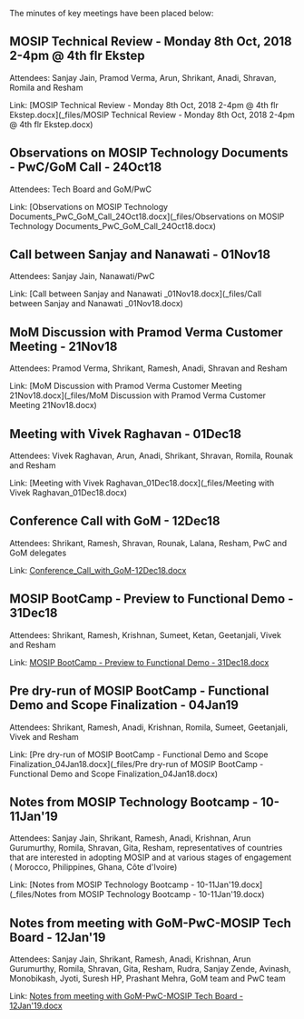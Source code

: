 The minutes of key meetings have been placed below:

## MOSIP Technical Review - Monday 8th Oct, 2018 2-4pm @ 4th flr Ekstep
Attendees: Sanjay Jain, Pramod Verma, Arun, Shrikant, Anadi, Shravan, Romila and Resham

Link: [MOSIP Technical Review - Monday 8th Oct, 2018 2-4pm @ 4th flr Ekstep.docx](_files/MOSIP Technical Review - Monday 8th Oct, 2018 2-4pm @ 4th flr Ekstep.docx)

## Observations on MOSIP Technology Documents - PwC/GoM Call - 24Oct18
Attendees: Tech Board and GoM/PwC

Link: [Observations on MOSIP Technology Documents_PwC_GoM_Call_24Oct18.docx](_files/Observations on MOSIP Technology Documents_PwC_GoM_Call_24Oct18.docx)

## Call between Sanjay and Nanawati - 01Nov18
Attendees: Sanjay Jain, Nanawati/PwC

Link: [Call between Sanjay and Nanawati _01Nov18.docx](_files/Call between Sanjay and Nanawati _01Nov18.docx)

## MoM Discussion with Pramod Verma Customer Meeting - 21Nov18
Attendees: Pramod Verma, Shrikant, Ramesh, Anadi, Shravan and Resham

Link: [MoM Discussion with Pramod Verma Customer Meeting 21Nov18.docx](_files/MoM Discussion with Pramod Verma Customer Meeting 21Nov18.docx)


## Meeting with Vivek Raghavan - 01Dec18
Attendees: Vivek Raghavan, Arun, Anadi, Shrikant, Shravan, Romila, Rounak and Resham

Link: [Meeting with Vivek Raghavan_01Dec18.docx](_files/Meeting with Vivek Raghavan_01Dec18.docx)

## Conference Call with GoM - 12Dec18
Attendees: Shrikant, Ramesh, Shravan, Rounak, Lalana, Resham, PwC and GoM delegates

Link: [Conference_Call_with_GoM-12Dec18.docx](_files/Conference_Call_with_GoM-12Dec18.docx)

## MOSIP BootCamp - Preview to Functional Demo - 31Dec18
Attendees: Shrikant, Ramesh, Krishnan, Sumeet, Ketan, Geetanjali, Vivek and Resham

Link: [MOSIP BootCamp - Preview to Functional Demo - 31Dec18.docx](_files/MOSIP_BootCamp-Preview_to_Functional_Demo-31Dec18.docx)

## Pre dry-run of MOSIP BootCamp - Functional Demo and Scope Finalization - 04Jan19
Attendees: Shrikant, Ramesh, Anadi, Krishnan, Romila, Sumeet, Geetanjali, Vivek and Resham

Link: [Pre dry-run of MOSIP BootCamp - Functional Demo and Scope Finalization_04Jan18.docx](_files/Pre dry-run of MOSIP BootCamp - Functional Demo and Scope Finalization_04Jan18.docx)

## Notes from MOSIP Technology Bootcamp - 10-11Jan'19
Attendees: Sanjay Jain, Shrikant, Ramesh, Anadi, Krishnan, Arun Gurumurthy, Romila, Shravan, Gita, Resham, representatives of countries that are interested in adopting MOSIP and at various stages of engagement ( Morocco, Philippines, Ghana, Côte d'Ivoire)

Link: [Notes from MOSIP Technology Bootcamp - 10-11Jan'19.docx](_files/Notes from MOSIP Technology Bootcamp - 10-11Jan'19.docx)

## Notes from meeting with GoM-PwC-MOSIP Tech Board - 12Jan'19
Attendees: Sanjay Jain, Shrikant, Ramesh, Anadi, Krishnan, Arun Gurumurthy, Romila, Shravan, Gita, Resham, Rudra, Sanjay Zende, Avinash, Monobikash, Jyoti, Suresh HP, Prashant Mehra, GoM team and PwC team

Link: [Notes from meeting with GoM-PwC-MOSIP Tech Board - 12Jan'19.docx](_files/Notes_from_meeting_with_GoM-PwC-MOSIP_Tech_Board-12Jan'19.docx)
